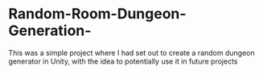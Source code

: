 # Random-Room-Dungeon-Generation-
This was a simple project where I had set out to create a random dungeon generator in Unity, with the idea to potentially use it in future projects
